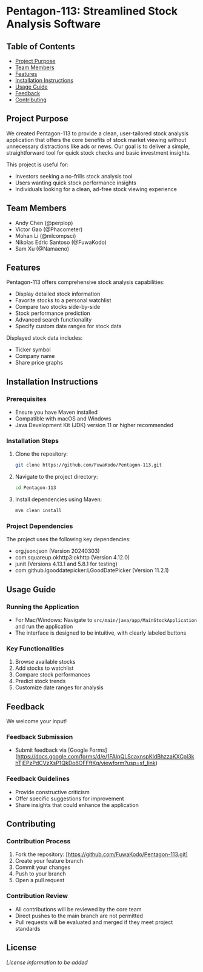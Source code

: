 # Pentagon-113: Streamlined Stock Analysis Software

## Table of Contents
- [Project Purpose](#project-purpose)
- [Team Members](#team-members)
- [Features](#features)
- [Installation Instructions](#installation-instructions)
- [Usage Guide](#usage-guide)
- [Feedback](#feedback)
- [Contributing](#contributing)

## Project Purpose

We created Pentagon-113 to provide a clean, user-tailored stock analysis application that offers the core benefits of stock market viewing without unnecessary distractions like ads or news. Our goal is to deliver a simple, straightforward tool for quick stock checks and basic investment insights.

This project is useful for:
- Investors seeking a no-frills stock analysis tool
- Users wanting quick stock performance insights
- Individuals looking for a clean, ad-free stock viewing experience

## Team Members

- Andy Chen (@perplop)
- Victor Gao (@Phacometer)
- Mohan Li (@mlcompsci)
- Nikolas Edric Santoso (@FuwaKodo)
- Sam Xu (@Namaeno)

## Features

Pentagon-113 offers comprehensive stock analysis capabilities:

- Display detailed stock information
- Favorite stocks to a personal watchlist
- Compare two stocks side-by-side
- Stock performance prediction
- Advanced search functionality
- Specify custom date ranges for stock data

Displayed stock data includes:
- Ticker symbol
- Company name
- Share price graphs

## Installation Instructions

### Prerequisites
- Ensure you have Maven installed
- Compatible with macOS and Windows
- Java Development Kit (JDK) version 11 or higher recommended

### Installation Steps

1. Clone the repository:
   ```bash
   git clone https://github.com/FuwaKodo/Pentagon-113.git
   ```

2. Navigate to the project directory:
   ```bash
   cd Pentagon-113
   ```

3. Install dependencies using Maven:
   ```bash
   mvn clean install
   ```

### Project Dependencies
The project uses the following key dependencies:
- org.json:json (Version 20240303)
- com.squareup.okhttp3:okhttp (Version 4.12.0)
- junit (Versions 4.13.1 and 5.8.1 for testing)
- com.github.lgooddatepicker:LGoodDatePicker (Version 11.2.1)

## Usage Guide

### Running the Application
- For Mac/Windows: Navigate to `src/main/java/app/MainStockApplication` and run the application
- The interface is designed to be intuitive, with clearly labeled buttons

### Key Functionalities
1. Browse available stocks
2. Add stocks to watchlist
3. Compare stock performances
4. Predict stock trends
5. Customize date ranges for analysis

## Feedback

We welcome your input!

### Feedback Submission
- Submit feedback via [Google Forms] (https://docs.google.com/forms/d/e/1FAIpQLScaxnspKIdBhzzaKXCpl3khTjEPzPdCVzXsP1QkDo6OFFftKg/viewform?usp=sf_link)

### Feedback Guidelines
- Provide constructive criticism
- Offer specific suggestions for improvement
- Share insights that could enhance the application

## Contributing

### Contribution Process
1. Fork the repository: [https://github.com/FuwaKodo/Pentagon-113.git]
2. Create your feature branch
3. Commit your changes
4. Push to your branch
5. Open a pull request

### Contribution Review
- All contributions will be reviewed by the core team
- Direct pushes to the main branch are not permitted
- Pull requests will be evaluated and merged if they meet project standards

## License

*License information to be added*